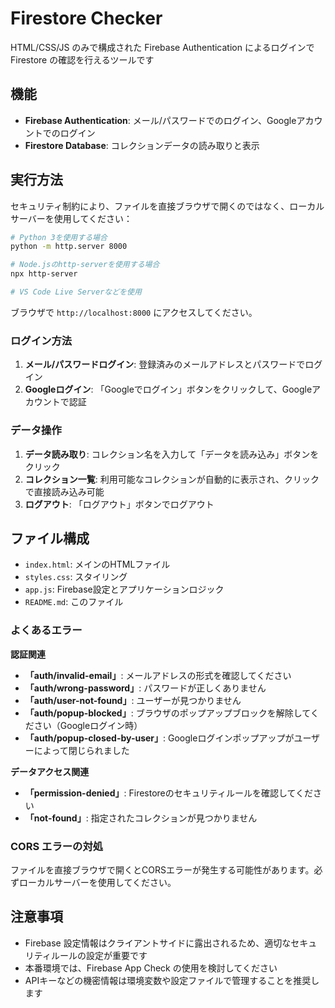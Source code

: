 # Firestore Checker

HTML/CSS/JS のみで構成された Firebase Authentication によるログインで Firestore の確認を行えるツールです

## 機能

- **Firebase Authentication**: メール/パスワードでのログイン、Googleアカウントでのログイン
- **Firestore Database**: コレクションデータの読み取りと表示

## 実行方法

セキュリティ制約により、ファイルを直接ブラウザで開くのではなく、ローカルサーバーを使用してください：

```bash
# Python 3を使用する場合
python -m http.server 8000

# Node.jsのhttp-serverを使用する場合
npx http-server

# VS Code Live Serverなどを使用
```

ブラウザで `http://localhost:8000` にアクセスしてください。

### ログイン方法
1. **メール/パスワードログイン**: 登録済みのメールアドレスとパスワードでログイン
2. **Googleログイン**: 「Googleでログイン」ボタンをクリックして、Googleアカウントで認証

### データ操作
1. **データ読み取り**: コレクション名を入力して「データを読み込み」ボタンをクリック
2. **コレクション一覧**: 利用可能なコレクションが自動的に表示され、クリックで直接読み込み可能
3. **ログアウト**: 「ログアウト」ボタンでログアウト

## ファイル構成

- `index.html`: メインのHTMLファイル
- `styles.css`: スタイリング
- `app.js`: Firebase設定とアプリケーションロジック
- `README.md`: このファイル

### よくあるエラー

**認証関連**
- **「auth/invalid-email」**: メールアドレスの形式を確認してください
- **「auth/wrong-password」**: パスワードが正しくありません
- **「auth/user-not-found」**: ユーザーが見つかりません
- **「auth/popup-blocked」**: ブラウザのポップアップブロックを解除してください（Googleログイン時）
- **「auth/popup-closed-by-user」**: Googleログインポップアップがユーザーによって閉じられました

**データアクセス関連**
- **「permission-denied」**: Firestoreのセキュリティルールを確認してください
- **「not-found」**: 指定されたコレクションが見つかりません

### CORS エラーの対処

ファイルを直接ブラウザで開くとCORSエラーが発生する可能性があります。必ずローカルサーバーを使用してください。

## 注意事項

- Firebase 設定情報はクライアントサイドに露出されるため、適切なセキュリティルールの設定が重要です
- 本番環境では、Firebase App Check の使用を検討してください
- APIキーなどの機密情報は環境変数や設定ファイルで管理することを推奨します
